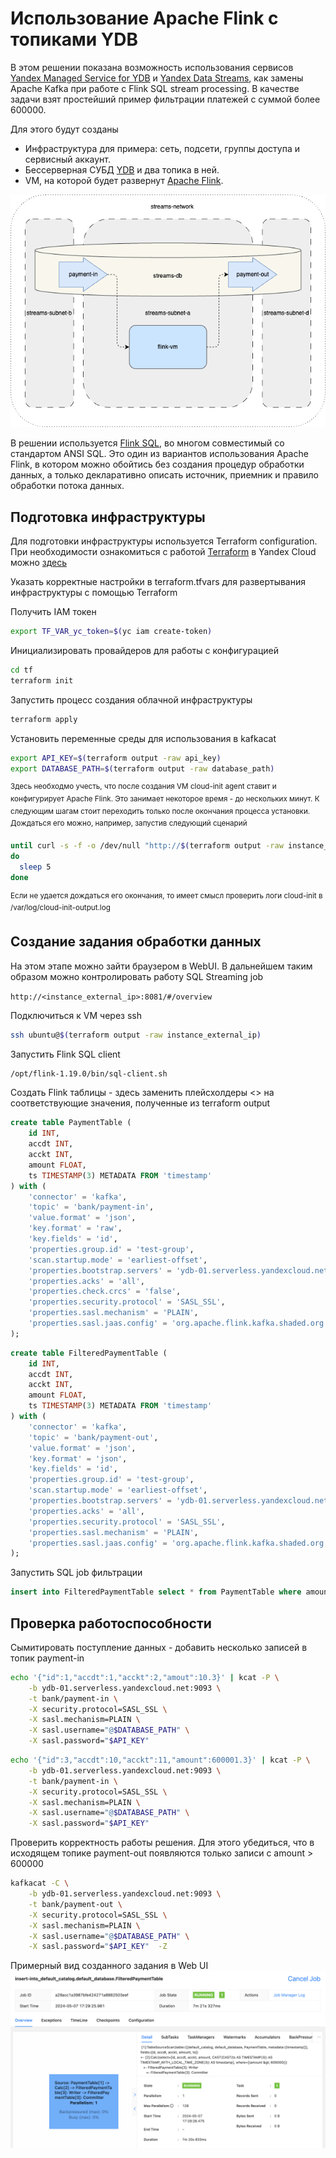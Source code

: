 # Использование Apache Flink c топиками YDB

В этом решении показана возможность использования сервисов [Yandex Managed Service for YDB](https://yandex.cloud/ru/services/ydb) и [Yandex Data Streams](https://yandex.cloud/ru/services/data-streams), как замены Apache Kafka при работе с Flink SQL stream processing. В качестве задачи взят простейший пример фильтрации платежей с суммой более 600000.  

Для этого будут созданы

- Инфраструктура для примера: сеть, подсети, группы доступа и сервисный аккаунт. 
- Бессерверная СУБД [YDB](https://ydb.tech/ru) и два топика в ней.
- VM, на которой будет развернут [Apache Flink](https://flink.apache.org/).


![Рисунок 1](img/YDB_Flink.drawio.png "Инфраструктура")

В решении используется [Flink SQL](https://nightlies.apache.org/flink/flink-docs-release-1.19/docs/dev/table/sql/overview/), во многом совместимый со стандартом ANSI SQL. Это один из вариантов использования Apache Flink, в котором можно обойтись без создания процедур обработки данных, а только декларативно описать источник, приемник и правило обработки потока данных.

## Подготовка инфраструктуры

Для подготовки инфраструктуры используется Terraform configuration. При необходимости ознакомиться с работой [Terraform](https://www.terraform.io/) в Yandex Cloud можно [здесь](https://yandex.cloud/ru/docs/tutorials/infrastructure-management/terraform-quickstart)

Указать корректные настройки в terraform.tfvars для развертывания инфраструктуры с помощью Terraform 

Получить IAM токен 

```sh 
export TF_VAR_yc_token=$(yc iam create-token)
```

Инициализировать провайдеров для работы с конфигурацией
```sh 
cd tf
terraform init
```

Запустить процесс создания облачной инфраструктуры

```sh
terraform apply
```

Установить переменные среды для использования в kafkacat

```sh
export API_KEY=$(terraform output -raw api_key)  
export DATABASE_PATH=$(terraform output -raw database_path)
```

<sup>Здесь необходмо учесть, что после создания VM сloud-init agent ставит и конфигурирует Apache Flink. Это занимает некоторое время - до нескольких минут. К следующим шагам стоит переходить только после окончания процесса установки. Дождаться его можно, например, запустив следующий сценарий</sup>

```sh
until curl -s -f -o /dev/null "http://$(terraform output -raw instance_external_ip):8081"
do
  sleep 5
done
```
<sup>
Если не удается дождаться его окончания, то имеет смысл проверить логи cloud-init в /var/log/cloud-init-output.log
</sup>

## Создание задания обработки данных

На этом этапе можно зайти браузером в WebUI. В дальнейшем таким образом можно контролировать работу SQL Streaming job

`http://<instance_external_ip>:8081/#/overview`

Подключиться к VM через ssh

```sh
ssh ubuntu@$(terraform output -raw instance_external_ip)
```

Запустить Flink SQL client

```sh 
/opt/flink-1.19.0/bin/sql-client.sh
```


Создать Flink таблицы - здесь заменить плейсхолдеры <> на соответствующие значения, полученные из terraform output

``` sql
create table PaymentTable (  
    id INT,  
    accdt INT,  
    acckt INT,  
    amount FLOAT,  
    ts TIMESTAMP(3) METADATA FROM 'timestamp'  
) with (  
    'connector' = 'kafka',  
    'topic' = 'bank/payment-in',  
    'value.format' = 'json',  
    'key.format' = 'raw',  
    'key.fields' = 'id',  
    'properties.group.id' = 'test-group',  
    'scan.startup.mode' = 'earliest-offset',  
    'properties.bootstrap.servers' = 'ydb-01.serverless.yandexcloud.net:9093',  
    'properties.acks' = 'all',  
    'properties.check.crcs' = 'false',  
    'properties.security.protocol' = 'SASL_SSL',  
    'properties.sasl.mechanism' = 'PLAIN',  
    'properties.sasl.jaas.config' = 'org.apache.flink.kafka.shaded.org.apache.kafka.common.security.scram.ScramLoginModule required username="@<DATABASE_PATH>" password="<API_KEY>";'
);
```   

``` sql
create table FilteredPaymentTable (  
    id INT,  
    accdt INT,  
    acckt INT,  
    amount FLOAT,  
    ts TIMESTAMP(3) METADATA FROM 'timestamp'  
) with (  
    'connector' = 'kafka',  
    'topic' = 'bank/payment-out',  
    'value.format' = 'json',  
    'key.format' = 'json',  
    'key.fields' = 'id',  
    'properties.group.id' = 'test-group',  
    'scan.startup.mode' = 'earliest-offset',  
    'properties.bootstrap.servers' = 'ydb-01.serverless.yandexcloud.net:9093',  
    'properties.acks' = 'all',  
    'properties.security.protocol' = 'SASL_SSL',  
    'properties.sasl.mechanism' = 'PLAIN',  
    'properties.sasl.jaas.config' = 'org.apache.flink.kafka.shaded.org.apache.kafka.common.security.scram.ScramLoginModule required username="@<DATABASE_PATH>" password="<API_KEY>";'
);
```


Запустить SQL job фильтрации

``` sql
insert into FilteredPaymentTable select * from PaymentTable where amount > 600000;
```

## Проверка работоспособности

Сымитировать поступление данных  - добавить несколько записей в топик payment-in


``` sh 
echo '{"id":1,"accdt":1,"acckt":2,"amout":10.3}' | kcat -P \
    -b ydb-01.serverless.yandexcloud.net:9093 \
    -t bank/payment-in \
    -X security.protocol=SASL_SSL \
    -X sasl.mechanism=PLAIN \
    -X sasl.username="@$DATABASE_PATH" \
    -X sasl.password="$API_KEY"
```


``` sh
echo '{"id":3,"accdt":10,"acckt":11,"amount":600001.3}' | kcat -P \
    -b ydb-01.serverless.yandexcloud.net:9093 \
    -t bank/payment-in \
    -X security.protocol=SASL_SSL \
    -X sasl.mechanism=PLAIN \
    -X sasl.username="@$DATABASE_PATH" \
    -X sasl.password="$API_KEY"
```    

Проверить корректность работы решения. Для этого убедиться, что в исходящем топике payment-out появляются только записи с amount > 600000

``` sh
kafkacat -C \
    -b ydb-01.serverless.yandexcloud.net:9093 \
    -t bank/payment-out \
    -X security.protocol=SASL_SSL \
    -X sasl.mechanism=PLAIN \
    -X sasl.username="@$DATABASE_PATH" \
    -X sasl.password="$API_KEY"  -Z
```    

Примерный вид созданного задания в Web UI
![Рисунок 2](img/job.png "Flink JOB")